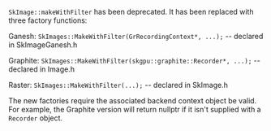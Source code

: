 
`SkImage::makeWithFilter` has been deprecated. It has been replaced with three factory functions:

Ganesh:   `SkImages::MakeWithFilter(GrRecordingContext*, ...);`         -- declared in SkImageGanesh.h

Graphite: `SkImages::MakeWithFilter(skgpu::graphite::Recorder*, ...);`  -- declared in Image.h

Raster:   `SkImages::MakeWithFilter(...);`                              -- declared in SkImage.h

The new factories require the associated backend context object be valid. For example, the Graphite version will return nullptr if it isn't supplied with a `Recorder` object.
